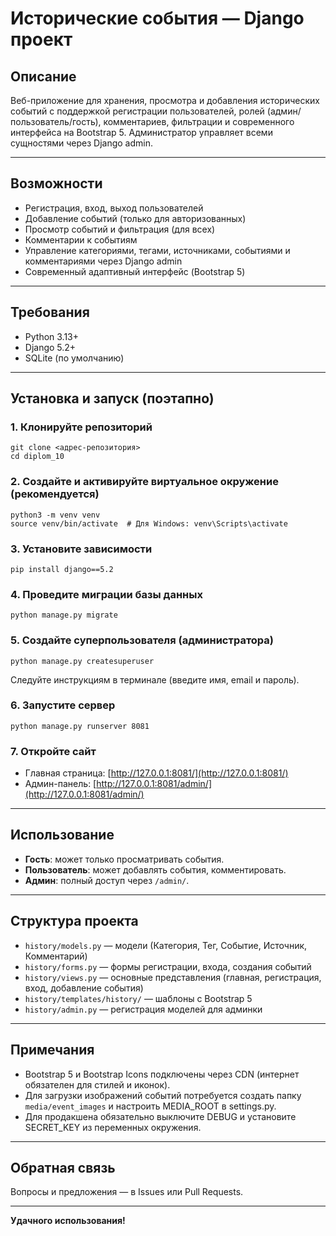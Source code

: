 # Исторические события — Django проект

## Описание
Веб-приложение для хранения, просмотра и добавления исторических событий с поддержкой регистрации пользователей, ролей (админ/пользователь/гость), комментариев, фильтрации и современного интерфейса на Bootstrap 5. Администратор управляет всеми сущностями через Django admin.

---

## Возможности
- Регистрация, вход, выход пользователей
- Добавление событий (только для авторизованных)
- Просмотр событий и фильтрация (для всех)
- Комментарии к событиям
- Управление категориями, тегами, источниками, событиями и комментариями через Django admin
- Современный адаптивный интерфейс (Bootstrap 5)

---

## Требования
- Python 3.13+
- Django 5.2+
- SQLite (по умолчанию)

---

## Установка и запуск (поэтапно)

### 1. Клонируйте репозиторий
```
git clone <адрес-репозитория>
cd diplom_10
```

### 2. Создайте и активируйте виртуальное окружение (рекомендуется)
```
python3 -m venv venv
source venv/bin/activate  # Для Windows: venv\Scripts\activate
```

### 3. Установите зависимости
```
pip install django==5.2
```

### 4. Проведите миграции базы данных
```
python manage.py migrate
```

### 5. Создайте суперпользователя (администратора)
```
python manage.py createsuperuser
```
Следуйте инструкциям в терминале (введите имя, email и пароль).

### 6. Запустите сервер
```
python manage.py runserver 8081
```

### 7. Откройте сайт
- Главная страница: [http://127.0.0.1:8081/](http://127.0.0.1:8081/)
- Админ-панель: [http://127.0.0.1:8081/admin/](http://127.0.0.1:8081/admin/)

---

## Использование
- **Гость**: может только просматривать события.
- **Пользователь**: может добавлять события, комментировать.
- **Админ**: полный доступ через `/admin/`.

---

## Структура проекта
- `history/models.py` — модели (Категория, Тег, Событие, Источник, Комментарий)
- `history/forms.py` — формы регистрации, входа, создания событий
- `history/views.py` — основные представления (главная, регистрация, вход, добавление события)
- `history/templates/history/` — шаблоны с Bootstrap 5
- `history/admin.py` — регистрация моделей для админки

---

## Примечания
- Bootstrap 5 и Bootstrap Icons подключены через CDN (интернет обязателен для стилей и иконок).
- Для загрузки изображений событий потребуется создать папку `media/event_images` и настроить MEDIA_ROOT в settings.py.
- Для продакшена обязательно выключите DEBUG и установите SECRET_KEY из переменных окружения.

---

## Обратная связь
Вопросы и предложения — в Issues или Pull Requests.

---

**Удачного использования!**
